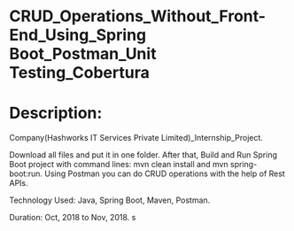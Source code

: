 # CRUD_Operations_Without_Front-End_Using_Spring Boot_Postman_Unit Testing_Cobertura
# Description:

Company(Hashworks IT Services Private Limited)_Internship_Project.

Download all files and put it in one folder. After that, Build and Run Spring Boot project with command lines: mvn clean install and mvn spring-boot:run. Using Postman you can do CRUD operations with the help of Rest APIs.

Technology Used: Java, Spring Boot, Maven, Postman.

Duration: Oct, 2018 to Nov, 2018.
s

